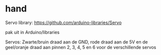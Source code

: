 # hand

Servo library:
https://github.com/arduino-libraries/Servo

pak uit in Arduino/libraries

Servos:
Zwarte/bruin draad aan de GND, rode draad aan de 5V en de geel/oranje draad aan pinnen 2, 3, 4, 5 en 6 voor de verschillende servos
